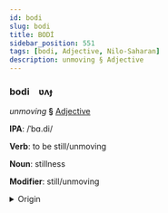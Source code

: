 ```yaml
---
id: bodi
slug: bodi
title: BODİ
sidebar_position: 551
tags: [bodi, Adjective, Nilo-Saharan]
description: unmoving § Adjective
---
```


### bodi&emsp;<span kind="abugida">ʋʌɟ</span>

*unmoving* **§** [Adjective](../../tags/Adjective)

**IPA**: /ˈbɑ.di/

**Verb**: to be still/unmoving

**Noun**: stillness

**Modifier**: still/unmoving

<details>
    <summary>Origin</summary>
    Luo podi /pa.di/<br/>
    <em>Nilo-Saharan Language Family</em>
</details>